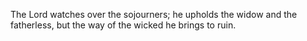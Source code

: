 The Lord watches over the sojourners; he upholds the widow and the fatherless, but the way of the wicked he brings to ruin.
